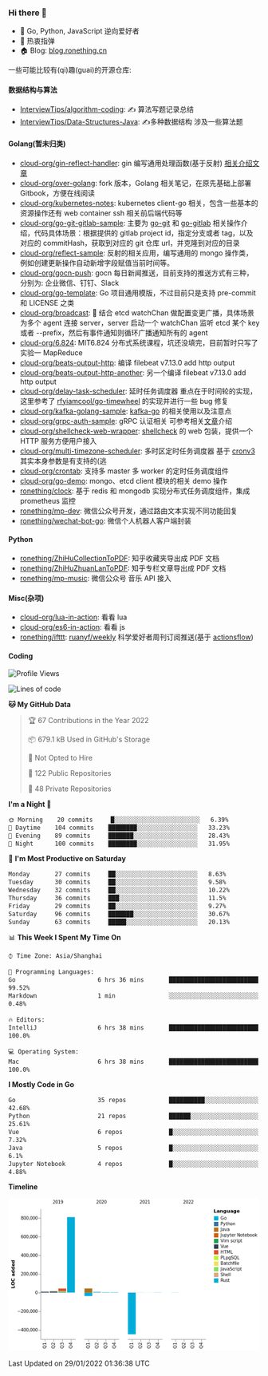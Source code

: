 ### Hi there 👋

- 💬 Go, Python, JavaScript 逆向爱好者
- 🎸 热衷指弹
- 🏠 Blog: [blog.ronething.cn](https://blog.ronething.cn)

一些可能比较有(qi)趣(guai)的开源仓库:

#### 数据结构与算法

- [InterviewTips/algorithm-coding](https://github.com/InterviewTips/algorithm-coding): ✍️ 算法写题记录总结
- [InterviewTips/Data-Structures-Java](https://github.com/InterviewTips/Data-Structures-Java): ✍️多种数据结构 涉及一些算法题

#### Golang(暂未归类)

- [cloud-org/gin-reflect-handler](https://github.com/cloud-org/gin-reflect-handler): gin 编写通用处理函数(基于反射) [相关介绍文章](https://juejin.cn/post/7041916837419810847)
- [cloud-org/over-golang](https://github.com/cloud-org/over-golang): fork 版本，Golang 相关笔记，在原先基础上部署 Gitbook，方便在线阅读
- [cloud-org/kubernetes-notes](https://github.com/cloud-org/kubernetes-notes): kubernetes client-go 相关，包含一些基本的资源操作还有 web container ssh 相关前后端代码等
- [cloud-org/go-git-gitlab-sample](https://github.com/cloud-org/go-git-gitlab-sample): 主要为 [go-git](https://github.com/go-git/go-git) 和 [go-gitlab](https://github.com/xanzy/go-gitlab) 相关操作介绍，代码具体场景：根据提供的 gitlab project id，指定分支或者 tag，以及对应的 commitHash，获取到对应的 git 仓库 url，并克隆到对应的目录
- [cloud-org/reflect-sample](https://github.com/cloud-org/reflect-sample): 反射的相关应用，编写通用的 mongo 操作类，例如创建更新操作自动新增字段赋值当前时间等。
- [cloud-org/gocn-push](https://github.com/cloud-org/gocn-push): gocn 每日新闻推送，目前支持的推送方式有三种，分别为: 企业微信、钉钉、Slack
- [cloud-org/go-template](https://github.com/cloud-org/go-template): Go 项目通用模版，不过目前只是支持 pre-commit 和 LICENSE 之类
- [cloud-org/broadcast](https://github.com/cloud-org/broadcast): 📢 结合 etcd watchChan 做配置变更广播，具体场景为多个 agent 连接 server，server 启动一个 watchChan 监听 etcd 某个 key 或者 --prefix，然后有事件通知则循环广播通知所有的 agent
- [cloud-org/6.824](https://github.com/cloud-org/6.824): MIT6.824 分布式系统课程，坑还没填完，目前暂时只写了实验一 MapReduce
- [cloud-org/beats-output-http](https://github.com/cloud-org/beats-output-http): 编译  filebeat v7.13.0 add http output
- [cloud-org/beats-output-http-another](https://github.com/cloud-org/beats-output-http-another): 另一个编译  filebeat v7.13.0 add http output
- [cloud-org/delay-task-scheduler](https://github.com/cloud-org/delay-task-scheduler): 延时任务调度器 重点在于时间轮的实现，这里参考了 [rfyiamcool/go-timewheel](https://github.com/rfyiamcool/go-timewheel) 的实现并进行一些 bug 修复
- [cloud-org/kafka-golang-sample](https://github.com/cloud-org/kafka-golang-sample): [kafka-go](github.com/segmentio/kafka-go) 的相关使用以及注意点
- [cloud-org/grpc-auth-sample](https://github.com/cloud-org/grpc-auth-sample): gRPC 认证相关 可参考相关[文章](https://juejin.cn/post/7041603440841064461)介绍
- [cloud-org/shellcheck-web-wrapper](https://github.com/cloud-org/shellcheck-web-wrapper): [shellcheck](https://github.com/koalaman/shellcheck) 的 web 包装，提供一个 HTTP 服务方便用户接入
- [cloud-org/multi-timezone-scheduler](https://github.com/cloud-org/multi-timezone-scheduler): 多时区定时任务调度器 基于 [cronv3](https://github.com/robfig/cron) 其实本身参数是有支持的(逃
- [cloud-org/crontab](https://github.com/cloud-org/crontab): 支持多 master 多 worker 的定时任务调度组件
- [cloud-org/go-demo](https://github.com/cloud-org/go-demo): mongo、etcd client 模块的相关 demo 操作
- [ronething/clock](https://github.com/ronething/clock): 基于 redis 和 mongodb 实现分布式任务调度组件，集成 prometheus 监控
- [ronething/mp-dev](https://github.com/ronething/mp-dev): 微信公众号开发，通过路由文本实现不同功能回复
- [ronething/wechat-bot-go](https://github.com/ronething/wechat-bot-go): 微信个人机器人客户端封装

#### Python

- [ronething/ZhiHuCollectionToPDF](https://github.com/ronething/ZhiHuCollectionToPDF): 知乎收藏夹导出成 PDF 文档
- [ronething/ZhiHuZhuanLanToPDF](https://github.com/ronething/ZhiHuZhuanLanToPDF): 知乎专栏文章导出成 PDF 文档
- [ronething/mp-music](https://github.com/ronething/mp-music): 微信公众号 音乐 API 接入

#### Misc(杂项)

- [cloud-org/lua-in-action](https://github.com/cloud-org/lua-in-action): 看看 lua
- [cloud-org/es6-in-action](https://github.com/cloud-org/es6-in-action): 看看 js
- [ronething/ifttt](https://github.com/ronething/ifttt): [ruanyf/weekly](https://github.com/ruanyf/weekly) 科学爱好者周刊订阅推送(基于 [actionsflow](https://github.com/actionsflow/actionsflow))

#### Coding

<!--START_SECTION:waka-->
![Profile Views](http://img.shields.io/badge/Profile%20Views-82-blue)

![Lines of code](https://img.shields.io/badge/From%20Hello%20World%20I%27ve%20Written-463%20Thousand%20lines%20of%20code-blue)

**🐱 My GitHub Data** 

> 🏆 67 Contributions in the Year 2022
 > 
> 📦 679.1 kB Used in GitHub's Storage 
 > 
> 🚫 Not Opted to Hire
 > 
> 📜 122 Public Repositories 
 > 
> 🔑 48 Private Repositories  
 > 
**I'm a Night 🦉** 

```text
🌞 Morning    20 commits     █░░░░░░░░░░░░░░░░░░░░░░░░   6.39% 
🌆 Daytime    104 commits    ████████░░░░░░░░░░░░░░░░░   33.23% 
🌃 Evening    89 commits     ███████░░░░░░░░░░░░░░░░░░   28.43% 
🌙 Night      100 commits    ████████░░░░░░░░░░░░░░░░░   31.95%

```
📅 **I'm Most Productive on Saturday** 

```text
Monday       27 commits     ██░░░░░░░░░░░░░░░░░░░░░░░   8.63% 
Tuesday      30 commits     ██░░░░░░░░░░░░░░░░░░░░░░░   9.58% 
Wednesday    32 commits     ██░░░░░░░░░░░░░░░░░░░░░░░   10.22% 
Thursday     36 commits     ███░░░░░░░░░░░░░░░░░░░░░░   11.5% 
Friday       29 commits     ██░░░░░░░░░░░░░░░░░░░░░░░   9.27% 
Saturday     96 commits     ███████░░░░░░░░░░░░░░░░░░   30.67% 
Sunday       63 commits     █████░░░░░░░░░░░░░░░░░░░░   20.13%

```


📊 **This Week I Spent My Time On** 

```text
⌚︎ Time Zone: Asia/Shanghai

💬 Programming Languages: 
Go                       6 hrs 36 mins       █████████████████████████   99.52% 
Markdown                 1 min               ░░░░░░░░░░░░░░░░░░░░░░░░░   0.48%

🔥 Editors: 
IntelliJ                 6 hrs 38 mins       █████████████████████████   100.0%

💻 Operating System: 
Mac                      6 hrs 38 mins       █████████████████████████   100.0%

```

**I Mostly Code in Go** 

```text
Go                       35 repos            ██████████░░░░░░░░░░░░░░░   42.68% 
Python                   21 repos            ██████░░░░░░░░░░░░░░░░░░░   25.61% 
Vue                      6 repos             █░░░░░░░░░░░░░░░░░░░░░░░░   7.32% 
Java                     5 repos             █░░░░░░░░░░░░░░░░░░░░░░░░   6.1% 
Jupyter Notebook         4 repos             █░░░░░░░░░░░░░░░░░░░░░░░░   4.88%

```


**Timeline**

![Chart not found](https://raw.githubusercontent.com/ronething/ronething/master/charts/bar_graph.png) 


 Last Updated on 29/01/2022 01:36:38 UTC
<!--END_SECTION:waka-->